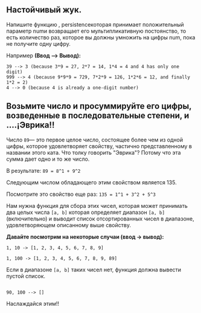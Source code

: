 ## Настойчивый жук.

Напишите функцию , persistenceкоторая принимает положительный параметр numи возвращает его мультипликативную постоянство, то есть количество раз, которое вы должны умножить на цифры num, пока не получите одну цифру.

Например **(Ввод --> Вывод):**

```
39 --> 3 (because 3*9 = 27, 2*7 = 14, 1*4 = 4 and 4 has only one digit)
999 --> 4 (because 9*9*9 = 729, 7*2*9 = 126, 1*2*6 = 12, and finally 1*2 = 2)
4 --> 0 (because 4 is already a one-digit number)
```

## Возьмите число и просуммируйте его цифры, возведенные в последовательные степени, и ....¡Эврика!!

Число `89`— это первое целое число, состоящее более чем из одной цифры, которое удовлетворяет свойству, частично 
представленному в названии этого ката. Что толку говорить "Эврика"? Потому что эта сумма дает одно и то же число.

В результате: `89 = 8^1 + 9^2`

Следующим числом обладающего этим свойством является 135.

Посмотрите это свойство еще раз: `135 = 1^1 + 3^2 + 5^3`

Нам нужна функция для сбора этих чисел, которая может принимать два целых числа `[a, b]` которая определяет диапазон
`[a, b]`(включительно) и выводит список отсортированных чисел в диапазоне, удовлетворяющем описанному выше свойству.

**Давайте посмотрим на некоторые случаи (ввод -> вывод):**

```
1, 10 -> [1, 2, 3, 4, 5, 6, 7, 8, 9]

1, 100 -> [1, 2, 3, 4, 5, 6, 7, 8, 9, 89]
```
Если в диапазоне `[a, b]` таких чисел нет, функция должна вывести пустой список.
```

90, 100 --> []
```
Наслаждайся этим!!